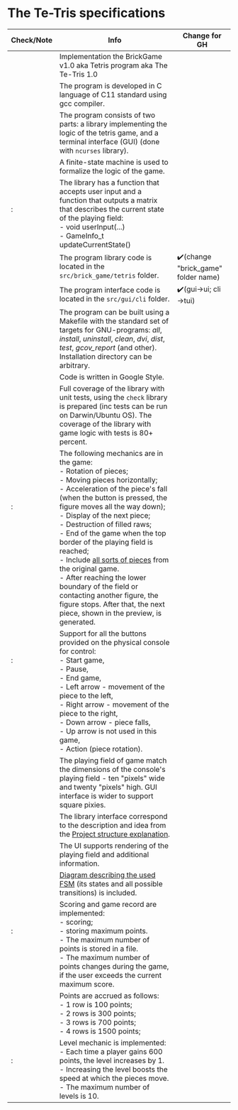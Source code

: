 
# The Te-Tris specifications

|Check/Note|Info|Change for GH|
|---|---|---|
||Implementation the BrickGame v1.0 aka Tetris program aka The Te-Tris 1.0| |
||The program is developed in C language of C11 standard using gcc compiler.||
||The program consists of two parts: a library implementing the logic of the tetris game, and a terminal interface (GUI) (done with `ncurses` library).||
||A finite-state machine is used to formalize the logic of the game.||
|:<br> <br>  |The library has a function that accepts user input and a function that outputs a matrix that describes the current state of the playing field:<br> - void userInput(...)<br>- GameInfo_t updateCurrentState()||
||The program library code is located in the `src/brick_game/tetris` folder.|✔️(change "brick_game" folder name)|
||The program interface code is located in the `src/gui/cli` folder.|✔️️(gui->ui; cli ->tui) |
||The program can be built using a Makefile with the standard set of targets for GNU-programs: *all*, *install*, *uninstall*, *clean*, *dvi*, *dist*, *test*, *gcov_report* (and other). Installation directory can be arbitrary.||
||Code is written in Google Style.||
||Full coverage of the library with unit tests, using the `check` library is prepared (inc tests can be run on Darwin/Ubuntu OS). The coverage of the library with game logic with tests is 80+ percent.||
|:<br><br><br><br><br><br><br><br>|The following mechanics are in the game:<br>  - Rotation of pieces;<br>  - Moving pieces horizontally;<br>   - Acceleration of the piece's fall (when the button is pressed, the figure moves all the way down);<br>  - Display of the next piece;<br>  - Destruction of filled raws;<br>  - End of the game when the top border of the playing field is reached;<br>   - Include [all sorts of pieces]( /misc/images/Tetrinos.png) from the original game.<br> - After reaching the lower boundary of the field or contacting another figure, the figure stops. After that, the next piece, shown in the preview, is generated.||
|:<br><br><br><br><br><br><br><br>|Support for all the buttons provided on the physical console for control:<br>  - Start game,<br>  - Pause,<br>  - End game,<br>   - Left arrow - movement of the piece to the left,<br>  - Right arrow - movement of the piece to the right,<br>   - Down arrow - piece falls,<br>   - Up arrow is not used in this game,<br>   - Action (piece rotation).||
||The playing field of game match the dimensions of the console's playing field - ten "pixels" wide and twenty "pixels" high. GUI interface is wider to support square pixies.||
||The library interface correspond to the description and idea from the [Project structure explanation](#project-structure-explanation).|
||The UI supports rendering of the playing field and additional information.||
||[Diagram describing the used FSM](/misc/images/FSM_te-tris.png) (its states and all possible transitions) is included.||
|:<br><br><br><br>|Scoring and game record are implemented:<br>  - scoring;<br>  - storing maximum points.<br>  - The maximum number of points is stored in a file.<br>  - The maximum number of points changes during the game, if the user exceeds the current maximum score.|
||Points are accrued as follows:<br>  - 1 row is 100 points;<br>  - 2 rows is 300 points;<br>  - 3 rows is 700 points;<br>  - 4 rows is 1500 points;||
|:<br><br><br>|Level mechanic is implemented:<br>   - Each time a player gains 600 points, the level increases by 1.<br> - Increasing the level boosts the speed at which the pieces move. <br> - The maximum number of levels is 10.||


